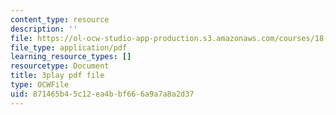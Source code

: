 ```yaml
---
content_type: resource
description: ''
file: https://ol-ocw-studio-app-production.s3.amazonaws.com/courses/18-02-multivariable-calculus-fall-2007/871465b45c12ea4bbf666a9a7a8a2d37_o7UCBjGsRTE.pdf
file_type: application/pdf
learning_resource_types: []
resourcetype: Document
title: 3play pdf file
type: OCWFile
uid: 871465b4-5c12-ea4b-bf66-6a9a7a8a2d37
---
```


